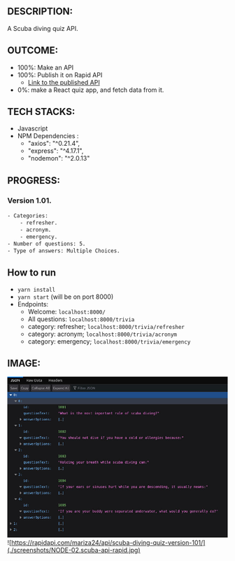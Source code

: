 ## DESCRIPTION:
A Scuba diving quiz API.

## OUTCOME:
- 100%: Make an API
- 100%: Publish it on Rapid API
    - [Link to the published API](https://rapidapi.com/mariza24/api/scuba-diving-quiz-version-101/) 
- 0%: make a React quiz app, and fetch data from it.


## TECH STACKS:
- Javascript
-  NPM Dependencies :
    - "axios": "^0.21.4",
    -  "express": "^4.17.1",
    -  "nodemon": "^2.0.13"

## PROGRESS:
### Version 1.01.
    - Categories:
        - refresher.
        - acronym.
        - emergency.
    - Number of questions: 5.
    - Type of answers: Multiple Choices.


## How to run
- `yarn install`
- `yarn start` (will be on port 8000)
- Endpoints:
    - Welcome: `localhost:8000/`
    - All questions: `localhost:8000/trivia`
    - category: refresher; `localhost:8000/trivia/refresher`
    - category: acronym; `localhost:8000/trivia/acronym`
    - category: emergency; `localhost:8000/trivia/emergency`


## IMAGE:
![Screenshot of the site](./screenshots/NODE-02.scuba-api-1200.jpg)
![https://rapidapi.com/mariza24/api/scuba-diving-quiz-version-101/](./screenshots/NODE-02.scuba-api-rapid.jpg)

